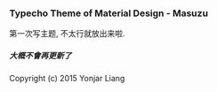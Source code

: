 ### Typecho Theme of Material Design  -  Masuzu  

第一次写主题, 不太行就放出来啦.  

##### 大概不會再更新了  


Copyright (c) 2015 Yonjar Liang  


